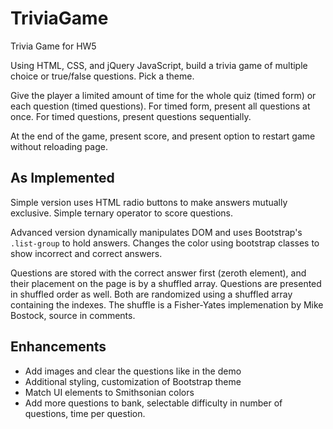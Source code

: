 # TriviaGame
Trivia Game for HW5

Using HTML, CSS, and jQuery JavaScript, build a trivia game of multiple choice or true/false questions. Pick a theme.

Give the player a limited amount of time for the whole quiz (timed form) or each question (timed questions). For timed form, present all questions at once. For timed questions, present questions sequentially.

At the end of the game, present score, and present option to restart game without reloading page.

## As Implemented

Simple version uses HTML radio buttons to make answers mutually exclusive. Simple ternary operator to score questions.

Advanced version dynamically manipulates DOM and uses Bootstrap's `.list-group` to hold answers. Changes the color using bootstrap classes to show incorrect and correct answers.

Questions are stored with the correct answer first (zeroth element), and their placement on the page is by a shuffled array. Questions are presented in shuffled order as well. Both are randomized using a shuffled array containing the indexes. The shuffle is a Fisher-Yates implemenation by Mike Bostock, source in comments.

## Enhancements

* Add images and clear the questions like in the demo
* Additional styling, customization of Bootstrap theme
* Match UI elements to Smithsonian colors
* Add more questions to bank, selectable difficulty in number of questions, time per question.
